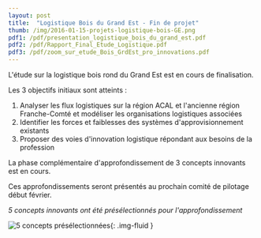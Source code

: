 ```yaml
---
layout: post
title:  "Logistique Bois du Grand Est - Fin de projet"
thumb: /img/2016-01-15-projets-logistique-bois-GE.png
pdf1: /pdf/presentation_logistique_bois_du_grand_est.pdf
pdf2: /pdf/Rapport_Final_Etude_Logistique.pdf
pdf3: /pdf/zoom_sur_etude_Bois_GrdEst_pro_innovations.pdf
---
```

L'étude sur la logistique bois rond du Grand Est est en cours de finalisation.

Les 3 objectifs initiaux sont atteints :

1. Analyser les flux logistiques sur la région ACAL et l'ancienne région Franche-Comté et modéliser les organisations logistiques associées
2. Identifier les forces et faiblesses des systèmes d'approvisionnement existants
3. Proposer des voies d'innovation logistique répondant aux besoins de la profession

La phase complémentaire d'approfondissement de 3 concepts innovants est en cours.

Ces approfondissements seront présentés au prochain comité de pilotage début février.

*5 concepts innovants ont été présélectionnés pour l'approfondissement*

![5 concepts présélectionnées]({{page.thumb}}){: .img-fluid }

